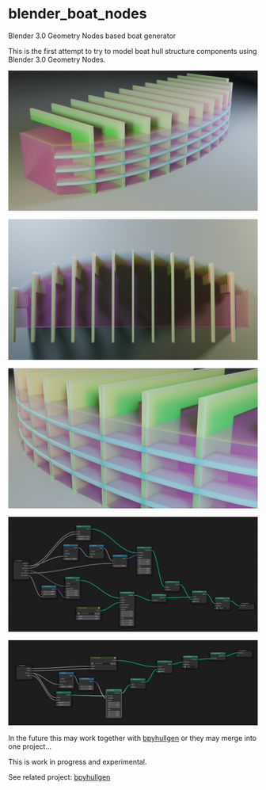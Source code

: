 # blender_boat_nodes
Blender 3.0 Geometry Nodes based boat generator

This is the first attempt to try to model boat hull structure components using Blender 3.0 Geometry Nodes.

![nodes](images/2022_01_04_node_b_0001.png)

![nodes](images/2022_01_04_node_b_0002.png)

![nodes](images/2022_01_04_node_b_0003.png)

![nodes](images/2022_01_04_nodes.png)

![nodes](images/2022_01_04_nodes2.png)

In the future this may work together with [bpyhullgen](https://github.com/edzop/bpyhullgen) or they may merge into one project... 

This is work in progress and experimental. 

See related project: [bpyhullgen](https://github.com/edzop/bpyhullgen)
